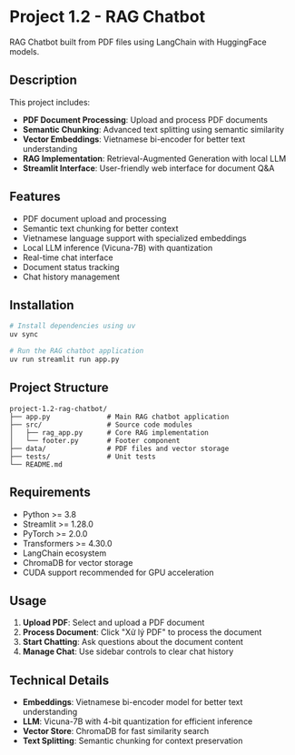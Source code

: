 # Project 1.2 - RAG Chatbot

RAG Chatbot built from PDF files using LangChain with HuggingFace models.

## Description
This project includes:
- **PDF Document Processing**: Upload and process PDF documents
- **Semantic Chunking**: Advanced text splitting using semantic similarity
- **Vector Embeddings**: Vietnamese bi-encoder for better text understanding
- **RAG Implementation**: Retrieval-Augmented Generation with local LLM
- **Streamlit Interface**: User-friendly web interface for document Q&A

## Features
- PDF document upload and processing
- Semantic text chunking for better context
- Vietnamese language support with specialized embeddings
- Local LLM inference (Vicuna-7B) with quantization
- Real-time chat interface
- Document status tracking
- Chat history management

## Installation
```bash
# Install dependencies using uv
uv sync

# Run the RAG chatbot application
uv run streamlit run app.py
```

## Project Structure
```
project-1.2-rag-chatbot/
├── app.py              # Main RAG chatbot application
├── src/                # Source code modules
│   ├── rag_app.py      # Core RAG implementation
│   └── footer.py       # Footer component
├── data/               # PDF files and vector storage
├── tests/              # Unit tests
└── README.md
```

## Requirements
- Python >= 3.8
- Streamlit >= 1.28.0
- PyTorch >= 2.0.0
- Transformers >= 4.30.0
- LangChain ecosystem
- ChromaDB for vector storage
- CUDA support recommended for GPU acceleration

## Usage
1. **Upload PDF**: Select and upload a PDF document
2. **Process Document**: Click "Xử lý PDF" to process the document
3. **Start Chatting**: Ask questions about the document content
4. **Manage Chat**: Use sidebar controls to clear chat history

## Technical Details
- **Embeddings**: Vietnamese bi-encoder model for better text understanding
- **LLM**: Vicuna-7B with 4-bit quantization for efficient inference
- **Vector Store**: ChromaDB for fast similarity search
- **Text Splitting**: Semantic chunking for context preservation